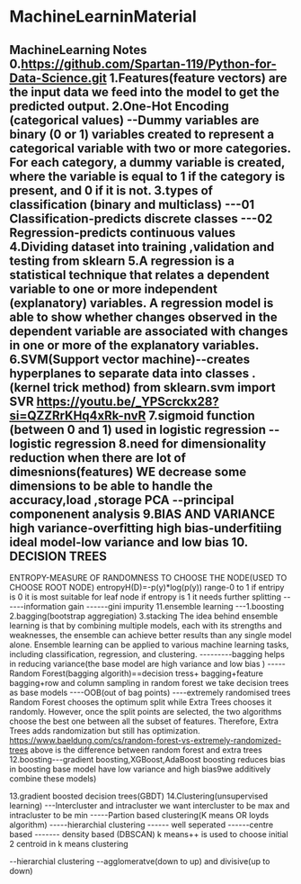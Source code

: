 # MachineLearninMaterial
MachineLearning Notes
0.https://github.com/Spartan-119/Python-for-Data-Science.git
1.Features(feature vectors) are the input data we feed into the model to get the predicted output.
2.One-Hot Encoding (categorical values)
--Dummy variables are binary (0 or 1) variables created to represent a categorical variable with two or more categories. For each category, a dummy variable is created, where the variable is equal to 1 if the category is present, and 0 if it is not.
3.types of classification (binary and multiclass)
---01 Classification-predicts discrete classes 
---02 Regression-predicts continuous values
4.Dividing dataset into training ,validation and testing
from sklearn
5.A regression is a statistical technique that relates a dependent variable to one or more independent (explanatory) variables. A regression model is able to show whether changes observed in the dependent variable are associated with changes in one or more of the explanatory variables.
6.SVM(Support vector machine)--creates hyperplanes to separate data into classes .(kernel trick method)
from sklearn.svm import SVR
https://youtu.be/_YPScrckx28?si=QZZRrKHq4xRk-nvR
7.sigmoid function (between 0 and 1) used in logistic regression
--logistic regression
8.need for dimensionality reduction
when there are lot of dimesnions(features) WE decrease some dimensions to be able to handle the accuracy,load ,storage
PCA --principal componenent analysis
9.BIAS AND VARIANCE 
high variance-overfitting
high bias-underfitiing
ideal model-low variance and low bias
10.  DECISION TREES 
------------
ENTROPY-MEASURE OF RANDOMNESS TO CHOOSE THE NODE(USED TO CHOOSE ROOT NODE)
entropyH(D)=-p(y)*log(p(y))
range-0 to 1
if entripy is 0 it is most suitable for leaf node 
if entropy is 1 it needs further splitting
------information gain
------gini impurity
11.ensemble learning ---1.boosting 2.bagging(bootstrap aggregiation) 3.stacking
The idea behind ensemble learning is that by combining multiple models, each with its strengths and weaknesses, the ensemble can achieve better results than any single model alone. Ensemble learning can be applied to various machine learning tasks, including classification, regression, and clustering.
---------bagging helps in reducing variance(the base model are high variance and low bias )
-----Random Forest(bagging algorith)==decision tress+ bagging+feature bagging+row and column sampling
in random forest we take decision trees as base models
----OOB(out of bag points)
----extremely randomised trees
Random Forest chooses the optimum split while Extra Trees chooses it randomly. However, once the split points are selected, the two algorithms choose the best one between all the subset of features. Therefore, Extra Trees adds randomization but still has optimization.
https://www.baeldung.com/cs/random-forest-vs-extremely-randomized-trees
above is the difference between random forest and extra trees
12.boosting---gradient boosting,XGBoost,AdaBoost
boosting reduces bias
in boosting base model have low variance and high bias9we additively combine these models)

13.gradient boosted decision trees(GBDT)
14.Clustering(unsupervised learning)
---Intercluster and intracluster
we want intercluster to be max and intracluster to be min
-----Partion based clustering(K means OR loyds algorithm)
-----hierarchial clustering
------ well seperated 
------centre based
------- density based (DBSCAN)
k means++ is used to choose initial 2 centroid in k means clustering

--hierarchial clustering --agglomeratve(down to up) and divisive(up to down)
